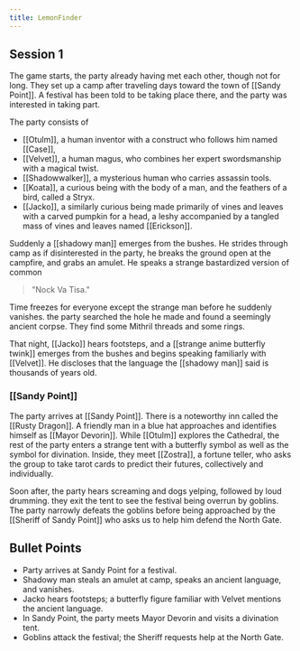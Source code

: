 ```yaml
---
title: LemonFinder
---
```

## Session 1

The game starts, the party already having met each other, though not for long. They set up a camp after traveling days toward the town of [[Sandy Point]]. A festival has been told to be taking place there, and the party was interested in taking part. 

The party consists of 
- [[Otulm]], a human inventor with a construct who follows him named [[Case]], 
- [[Velvet]], a human magus, who combines her expert swordsmanship with a magical twist.
- [[Shadowwalker]], a mysterious human who carries assassin tools.
- [[Koata]], a curious being with the body of a man, and the feathers of a bird, called a Stryx. 
- [[Jacko]], a similarly curious being made primarily of vines and leaves with a carved pumpkin for a head, a leshy accompanied by a tangled mass of vines and leaves named [[Erickson]]. 

Suddenly a [[shadowy man]] emerges from the bushes. He strides through camp as if disinterested in the party, he breaks the ground open at the campfire, and grabs an amulet. He speaks a strange bastardized version of common 

>"Nock Va Tisa." 

Time freezes for everyone except the strange man before he suddenly vanishes. the party searched the hole he made and found a seemingly ancient corpse. They find some Mithril threads and some rings.

That night, [[Jacko]] hears footsteps, and a [[strange anime butterfly twink]] emerges from the bushes and begins speaking familiarly with [[Velvet]].  He discloses that the language the [[shadowy man]] said is thousands of years old.


### [[Sandy Point]]

The party arrives at [[Sandy Point]]. There is a noteworthy inn called the [[Rusty Dragon]]. A friendly man in a blue hat approaches and identifies himself as [[Mayor Devorin]]. While [[Otulm]] explores the Cathedral, the rest of the party enters a strange tent with a butterfly symbol as well as the symbol for divination. Inside, they meet [[Zostra]], a fortune teller, who asks the group to take tarot cards to predict their futures, collectively and individually. 

Soon after, the party hears screaming and dogs yelping, followed by loud drumming. they exit the tent to see the festival being overrun by goblins. The party narrowly defeats the goblins before being approached by the [[Sheriff of Sandy Point]] who asks us to help him defend the North Gate.

## Bullet Points

- Party arrives at Sandy Point for a festival.
- Shadowy man steals an amulet at camp, speaks an ancient language, and vanishes.
- Jacko hears footsteps; a butterfly figure familiar with Velvet mentions the ancient language.
- In Sandy Point, the party meets Mayor Devorin and visits a divination tent.
- Goblins attack the festival; the Sheriff requests help at the North Gate.